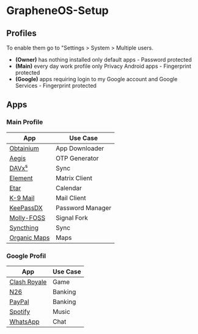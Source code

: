 # GrapheneOS-Setup
## Profiles
To enable them go to "Settings > System > Multiple users.
- **(Owner)** has nothing installed only default apps - Password protected
- **(Main)** every day work profile only Privacy Android apps - Fingerprint protected
- **(Google)** apps requiring login to my Google account and Google Services - Fingerprint protected
## Apps
### Main Profile
| App | Use Case |
|-----|----------|
| [Obtainium](https://github.com/ImranR98/Obtainium) | App Downloader |
| [Aegis](https://github.com/beemdevelopment/Aegis) | OTP Generator |
| [DAVx⁵](https://github.com/bitfireAT/davx5-ose) | Sync |
| [Element](https://github.com/vector-im/element-android) | Matrix Client |
| [Etar](https://github.com/Etar-Group/Etar-Calendar) | Calendar |
| [K-9 Mail](https://github.com/thundernest/k-9) | Mail Client |
| [KeePassDX](https://github.com/Kunzisoft/KeePassDX) | Password Manager |
| [Molly-FOSS](https://github.com/mollyim/mollyim-android) | Signal Fork |
| [Syncthing](https://github.com/syncthing/syncthing-android) | Sync |
| [Organic Maps](https://github.com/organicmaps/organicmaps) | Maps |
### Google Profil
| App | Use Case |
|-----|----------|
| [Clash Royale](https://play.google.com/store/apps/details?id=com.supercell.clashroyale) | Game |
| [N26](https://play.google.com/store/apps/details?id=de.number26.android) | Banking |
| [PayPal](https://play.google.com/store/apps/details?id=com.paypal.android.p2pmobile) | Banking |
| [Spotify](https://play.google.com/store/apps/details?id=com.spotify.music) | Music |
| [WhatsApp](https://play.google.com/store/apps/details?id=com.whatsapp) | Chat |
